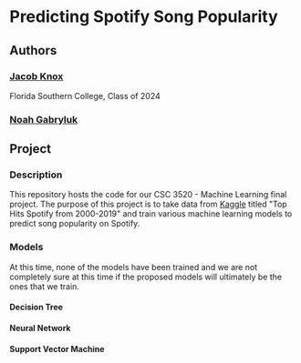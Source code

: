 # Predicting Spotify Song Popularity
## Authors
### [Jacob Knox](https://github.com/JacobKnox)
Florida Southern College, Class of 2024
### [Noah Gabryluk](https://github.com/ngabryluk)

## Project
### Description
This repository hosts the code for our CSC 3520 - Machine Learning final project. The purpose of this project is to take data from [Kaggle](https://www.kaggle.com/datasets/paradisejoy/top-hits-spotify-from-20002019) titled "Top Hits Spotify from 2000-2019" and train various machine learning models to predict song popularity on Spotify.
### Models
At this time, none of the models have been trained and we are not completely sure at this time if the proposed models will ultimately be the ones that we train.
#### Decision Tree
#### Neural Network
#### Support Vector Machine
